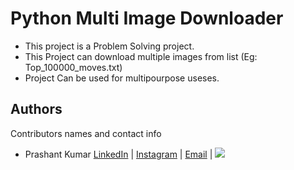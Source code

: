 # Python Multi Image Downloader

-   This project is a Problem Solving project.
-   This Project can download multiple images from list (Eg: Top_100000_moves.txt)
-   Project Can be used for multipourpose useses. 


## Authors

Contributors names and contact info

-   Prashant Kumar [LinkedIn](https://www.linkedin.com/in/03prashantpk/) | [Instagram](https://instagram.com/prashantpkumar) | [Email](https://tinyurl.com/mailPK) | ![](https://komarev.com/ghpvc/?username=03prashantpk&color=red)<br>